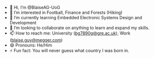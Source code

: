 - 👋 Hi, I’m @BlaiseAG-UoG
- 👀 I’m interested in Football, Finance and Forests (Hiking)
- 🌱 I’m currently learning Embedded Electronic Systems Design and Development
- 💞️ I’m looking to collaborate on anything to learn and expand my skills.
- 📫 How to reach me: University (bg7890g@gre.ac.uk), Work (blaise.guy@megger.com) 
- 😄 Pronouns: He/Him
- ⚡ Fun fact: You will never guess what country I was born in.

<!---
BlaiseAG-UoG/BlaiseAG-UoG is a ✨ special ✨ repository because its `README.md` (this file) appears on your GitHub profile.
You can click the Preview link to take a look at your changes.
--->
